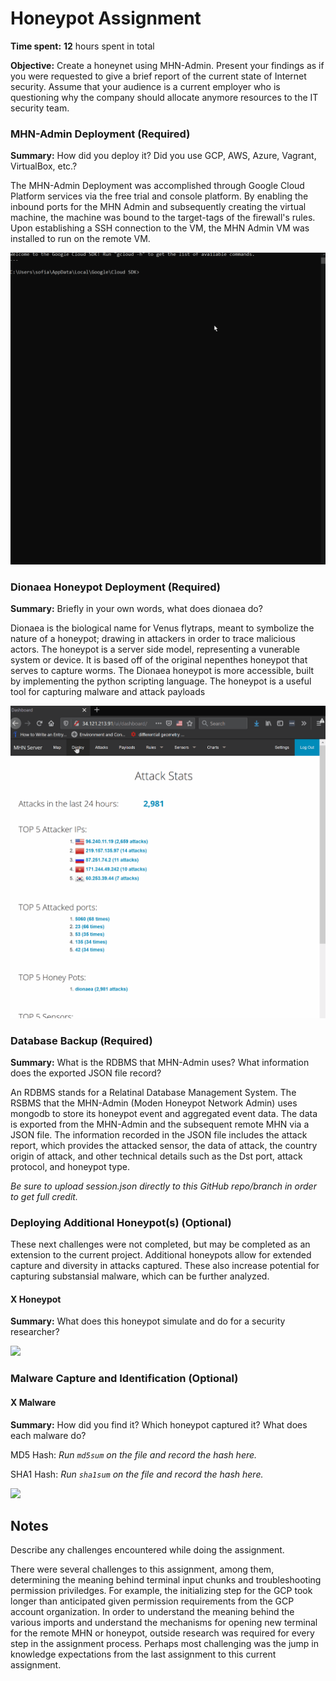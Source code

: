 # Honeypot Assignment

**Time spent:** **12** hours spent in total

**Objective:** Create a honeynet using MHN-Admin. Present your findings as if you were requested to give a brief report of the current state of Internet security. Assume that your audience is a current employer who is questioning why the company should allocate anymore resources to the IT security team.

### MHN-Admin Deployment (Required)

**Summary:** How did you deploy it? Did you use GCP, AWS, Azure, Vagrant, VirtualBox, etc.?

The MHN-Admin Deployment was accomplished through Google Cloud Platform services via the free trial and console platform. By enabling the inbound ports for the MHN Admin and subsequently creating the virtual machine, the machine was bound to the target-tags of the firewall's rules. Upon establishing a SSH connection to the VM, the MHN Admin VM was installed to run on the remote VM.

<img src="mhn-admin.gif">

### Dionaea Honeypot Deployment (Required)

**Summary:** Briefly in your own words, what does dionaea do?

Dionaea is the biological name for Venus flytraps, meant to symbolize the nature of a honeypot; drawing in attackers in order to trace malicious actors. The honeypot is a server side model, representing a vunerable system or device. It is based off of the original nepenthes honeypot that serves to capture worms. The Dionaea honeypot is more accessible, built by implementing the python scripting language. The honeypot is a useful tool for capturing malware and attack payloads

<img src="dionaea-honeypot.gif">

### Database Backup (Required) 

**Summary:** What is the RDBMS that MHN-Admin uses? What information does the exported JSON file record?

An RDBMS stands for a Relatinal Database Management System. The RSBMS that the MHN-Admin (Moden Honeypot Network Admin) uses mongodb to store its honeypot event and aggregated event data. The data is exported from the MHN-Admin and the subsequent remote MHN via a JSON file. The information recorded in the JSON file includes the attack report, which provides the attacked sensor, the data of attack, the country origin of attack, and other technical details such as the Dst port, attack protocol, and honeypot type.

*Be sure to upload session.json directly to this GitHub repo/branch in order to get full credit.*

### Deploying Additional Honeypot(s) (Optional)

These next challenges were not completed, but may be completed as an extension to the current project. Additional honeypots allow for extended capture and diversity in attacks captured. These also increase potential for capturing substansial malware, which can be further analyzed.

#### X Honeypot

**Summary:** What does this honeypot simulate and do for a security researcher?

<img src="x-honeypot.gif">

### Malware Capture and Identification (Optional)

#### X Malware

**Summary:** How did you find it? Which honeypot captured it? What does each malware do?

MD5 Hash: *Run `md5sum` on the file and record the hash here.*

SHA1 Hash: *Run `sha1sum` on the file and record the hash here.*

<img src="x-malware.gif">

## Notes

Describe any challenges encountered while doing the assignment.

There were several challenges to this assignment, among them, determining the meaning behind terminal input chunks and troubleshooting permission priviledges. For example, the initializing step for the GCP took longer than anticipated given permission requirements from the GCP account organization. In order to understand the meaning behind the various imports and understand the mechanisms for opening new terminal for the remote MHN or honeypot, outside research was required for every step in the assignment process. Perhaps most challenging was the jump in knowledge expectations from the last assignment to this current assignment.
